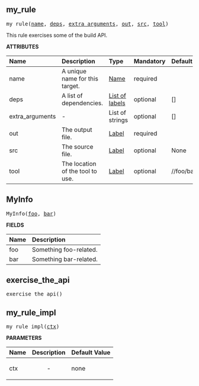 <!-- Generated with Stardoc: http://skydoc.bazel.build -->



<a id="my_rule"></a>

## my_rule

<pre>
my_rule(<a href="#my_rule-name">name</a>, <a href="#my_rule-deps">deps</a>, <a href="#my_rule-extra_arguments">extra_arguments</a>, <a href="#my_rule-out">out</a>, <a href="#my_rule-src">src</a>, <a href="#my_rule-tool">tool</a>)
</pre>

This rule exercises some of the build API.

**ATTRIBUTES**


| Name  | Description | Type | Mandatory | Default |
| :------------- | :------------- | :------------- | :------------- | :------------- |
| <a id="my_rule-name"></a>name |  A unique name for this target.   | <a href="https://bazel.build/concepts/labels#target-names">Name</a> | required |  |
| <a id="my_rule-deps"></a>deps |  A list of dependencies.   | <a href="https://bazel.build/concepts/labels">List of labels</a> | optional | [] |
| <a id="my_rule-extra_arguments"></a>extra_arguments |  -   | List of strings | optional | [] |
| <a id="my_rule-out"></a>out |  The output file.   | <a href="https://bazel.build/concepts/labels">Label</a> | required |  |
| <a id="my_rule-src"></a>src |  The source file.   | <a href="https://bazel.build/concepts/labels">Label</a> | optional | None |
| <a id="my_rule-tool"></a>tool |  The location of the tool to use.   | <a href="https://bazel.build/concepts/labels">Label</a> | optional | //foo/bar/baz:target |


<a id="MyInfo"></a>

## MyInfo

<pre>
MyInfo(<a href="#MyInfo-foo">foo</a>, <a href="#MyInfo-bar">bar</a>)
</pre>



**FIELDS**


| Name  | Description |
| :------------- | :------------- |
| <a id="MyInfo-foo"></a>foo |  Something foo-related.    |
| <a id="MyInfo-bar"></a>bar |  Something bar-related.    |


<a id="exercise_the_api"></a>

## exercise_the_api

<pre>
exercise_the_api()
</pre>





<a id="my_rule_impl"></a>

## my_rule_impl

<pre>
my_rule_impl(<a href="#my_rule_impl-ctx">ctx</a>)
</pre>



**PARAMETERS**


| Name  | Description | Default Value |
| :------------- | :------------- | :------------- |
| <a id="my_rule_impl-ctx"></a>ctx |  <p align="center"> - </p>   |  none |


